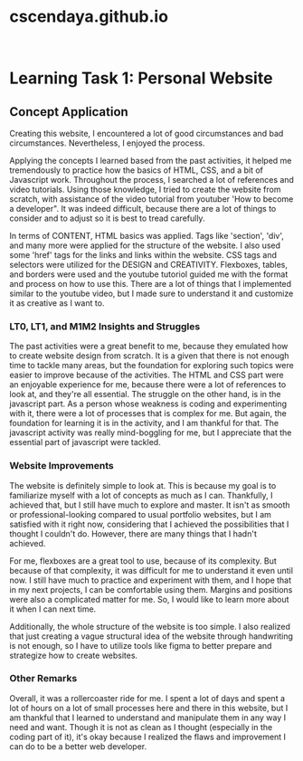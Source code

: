 # cscendaya.github.io 

<br>
 <h1>Learning Task 1: Personal Website</h1>

<h2>Concept Application</h2>

Creating this website, I encountered a lot of good circumstances and bad circumstances. Nevertheless, I enjoyed the process. 

Applying the concepts I learned based from the past activities, it helped me tremendously to practice how the basics of HTML, CSS, and a bit of Javascript work. Throughout the process, I searched a lot of references and video tutorials. Using those knowledge, I tried to create the website from scratch, with assistance of the video tutorial from youtuber 'How to become a developer". It was indeed difficult, because there are a lot of things to consider and to adjust so it is best to tread carefully. 

In terms of CONTENT, HTML basics was applied. Tags like 'section', 'div', and many more were applied for the structure of the website. I also used some 'href' tags for the links and links within the website. CSS tags and selectors were utilized for the DESIGN and CREATIVITY. Flexboxes, tables, and borders were used and the youtube tutoriol guided me with the format and process on how to use this. There are a lot of things that I implemented similar to the youtube video, but I made sure to understand it and customize it as creative as I want to. 

<h3>LT0, LT1, and M1M2 Insights and Struggles</h3>

The past activities were a great benefit to me, because they emulated how to create website design from scratch. It is a given that there is not enough time to tackle many areas, but the foundation for exploring such topics were easier to improve because of the activities. The HTML and CSS part were an enjoyable experience for me, because there were a lot of references to look at, and they're all essential. The struggle on the other hand, is in the javascript part. As a person whose weakness is coding and experimenting with it, there were a lot of processes that is complex for me. But again, the foundation for learning it is in the activity, and I am thankful for that. The javascript activity was really mind-boggling for me, but I appreciate that the essential part of javascript were tackled. 

<h3>Website Improvements</h3>

The website is definitely simple to look at. This is because my goal is to familiarize myself with a lot of concepts as much as I can. Thankfully, I achieved that, but I still have much to explore and master. It isn't as smooth or professional-looking compared to usual portfolio websites, but I am satisfied with it right now, considering that I achieved the possibilities that I thought I couldn't do. However, there are many things that I hadn't achieved. 

For me, flexboxes are a great tool to use, because of its complexity. But because of that complexity, it was difficult for me to understand it even until now. I still have much to practice and experiment with them, and I hope that in my next projects, I can be comfortable using them. Margins and positions were also a complicated matter for me. So, I would like to learn more about it when I can next time. 

Additionally, the whole structure of the website is too simple. I also realized that just creating a vague structural idea of the website through handwriting is not enough, so I have to utilize tools like figma to better prepare and strategize how to create websites. 

<h3>Other Remarks</h3>

Overall, it was a rollercoaster ride for me. I spent a lot of days and spent a lot of hours on a lot of small processes here and there in this website, but I am thankful that I learned to understand and manipulate them in any way I need and want. Though it is not as clean as I thought (especially in the coding part of it), it's okay because I realized the flaws and improvement I can do to be a better web developer. 